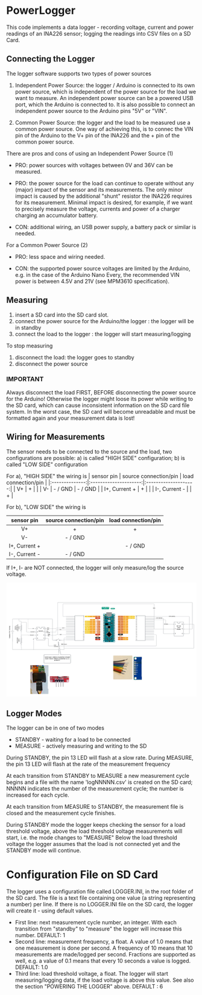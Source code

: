 # PowerLogger

This code implements a data logger - recording voltage, current and power readings
of an INA226 sensor; logging the readings into CSV files on a SD Card.

## Connecting the Logger

The logger software supports two types of power sources 

1. Independent Power Source: the logger / Arduino is connected to its own power source, which 
is independent of the power source for the load we want to measure.
An independent power source can be a powered USB port, which the Arduino is connected to.
It is also possible to connect an independent power source to the Arduino pins "5V" or "VIN".

2. Common Power Source: the logger and the load to be measured use a common power source. 
One way of achieving this, is to connec the VIN pin of the Arduino to the V+ pin of the INA226 and
the + pin of the common power source.


There are pros and cons of using an Independent Power Source (1)

   * PRO: power sources with voltages between 0V and 36V can be measured.

   * PRO: the power source for the load can continue to operate without any (major) impact
   of the sensor and its measurements. The only minor impact is caused by the additional
   "shunt" resistor the INA226 requires for its measurement. Minimal impact is desired, 
   for example, if we want to precisely measure the voltage, currents and power of a 
   charger charging an accumulator battery.

   * CON: additional wiring, an USB power supply, a battery pack or similar is needed.

For a Common Power Source (2)

   * PRO: less space and wiring needed.

   * CON: the supported power source voltages are limited by the Arduino, e.g. in the case of the Arduino Nano 
   Every, the recommended VIN power is between 4.5V and 21V (see MPM3610 specification). 



## Measuring

1) insert a SD card into the SD card slot. 
2) connect the power source for the Arduino/the logger : the logger will be in standby
3) connect the load to the logger : the logger will start measuring/logging

To stop measuring
1) disconnect the load: the logger goes to standby
2) disconnect the power source

### IMPORTANT
Always disconnect the load FIRST, BEFORE disconnecting the power source for 
the Arduino! Otherwise the logger might loose its power while writing to the SD card, 
which can cause inconsistent information on the SD card file system. In the worst case, 
the SD card will become unreadable and must be formatted again and your measurement data 
is lost!


## Wiring for Measurements

The sensor needs to be connected to the source and the load, two configurations are possible:
a) is called "HIGH SIDE" configuration; 
b) is called "LOW SIDE" configuration

For a), "HIGH SIDE" the wiring is 
|     sensor pin | source connection/pin |  load connection/pin |
|:--------------:|:---------------------:|:--------------------:|
|       V+       |        +              |                      |
|       V-       |        - / GND        |         - / GND      |
| I+, Current +  |        +              |                      |
| I-, Current -  |                       |         +            |


For b), "LOW SIDE" the wiring is 

| sensor pin | source connection/pin |  load connection/pin |
|:----------:|:---------------------:|:--------------------:|
|   V+       |        +              |         +            |
|   V-       |        - / GND        |                      |
|   I+, Current +       |                       |         - / GND      |
|   I-, Current -       |        - / GND        |                      |


If I+, I- are NOT connected, the logger will only measure/log the source voltage.

![Diagram](241124%20Power%20Logger.png)

## Logger Modes

The logger can be in one of two modes
- STANDBY - waiting for a load to be connected
- MEASURE - actively measuring and writing to the SD

During STANDBY, the pin 13 LED will flash at a slow rate.
During MEASURE, the pin 13 LED will flash at the rate of the measurement frequency

At each transition from STANDBY to MEASURE a new measurement cycle begins and
a file with the name 'logNNNNN.csv' is created on the SD card; NNNNN indicates 
the number of the measurement cycle; the number is increased for each cycle. 

At each transition from MEASURE to STANDBY, the measurement file is closed and
the measurement cycle finishes.

During STANDBY mode the logger keeps checking the sensor for a load threshold 
voltage, above the load threshold voltage measurements will start, i.e. the mode changes
to "MEASURE" Below the load threshold voltage the logger assumes that the load is not 
connected yet and the STANDBY mode will continue.


# Configuration File on SD Card

The logger uses a configuration file called LOGGER.INI, in the root folder of the SD card.
The file is a text file containing one value (a string representing a number) per line.
If there is no LOGGER.INI file on the SD card, the logger will create it - using default values.

* First line: next measurement cycle number, an integer. With each transition from "standby" to "measure"
the logger will increase this number.  DEFAULT: 1
* Second line: measurement frequency, a float. A value of 1.0 means that one measurement is done per second. 
A frequency of 10 means that 10 measurements are made/logged per second. Fractions are supported as well, e.g. 
a value of 0.1 means that every 10 seconds a value is logged. DEFAULT: 1.0
* Third line: load threshold voltage, a float. The logger will start measuring/logging data, if the load 
voltage is above this value. See also the section "POWERING THE LOGGER" above. DEFAULT : 6